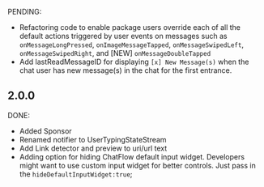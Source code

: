 PENDING:
* Refactoring code to enable package users override each of all the default actions triggered by user events on messages such as `onMessageLongPressed`, `onImageMessageTapped`, `onMessageSwipedLeft`, `onMessageSwipedRight`, and [NEW] `onMessageDoubleTapped`
* Add lastReadMessageID for displaying `[x] New Message(s)` when the chat user has new message(s) in the chat for the first entrance.

## 2.0.0
DONE:
* Added Sponsor
* Renamed notifier to UserTypingStateStream
* Add Link detector and preview to uri/url text
* Adding option for hiding ChatFlow default input widget. Developers might want to use custom input widget for better controls. Just pass in the `hideDefaultInputWidget:true`;
